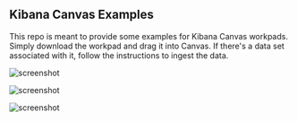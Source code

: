 ## Kibana Canvas Examples

This repo is meant to provide some examples for Kibana Canvas workpads. Simply download the workpad and drag it into Canvas. If there's a data set associated with it, follow the instructions to ingest the data.

![screenshot](https://github.com/alexfrancoeur/kibana_canvas_examples/blob/master/images/conditional_assets_01.png)

![screenshot](https://github.com/alexfrancoeur/kibana_canvas_examples/blob/master/images/conditional_assets_02.png)

![screenshot](https://github.com/alexfrancoeur/kibana_canvas_examples/blob/master/images/boston_workpad.png)
